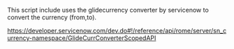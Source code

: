 This script include uses the glidecurrency converter by servicenow to convert the currency (from,to).

https://developer.servicenow.com/dev.do#!/reference/api/rome/server/sn_currency-namespace/GlideCurrConverterScopedAPI
